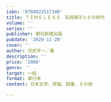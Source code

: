 ```yaml
---
isbn: '9784022517340'
title: ＴＩＭＥＬＥＳＳ　石岡瑛子とその時代
volume: ''
series: ''
publisher: 朝日新聞出版
pubdate: '2020-11-20'
cover: ''
author: 河尻亨一／著
description: ''
price: '2800'
genre: ''
target: 一般
format: 単行本
content: 日本文学、評論、随筆、その他

---
```

